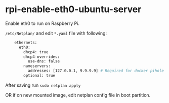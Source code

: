 # rpi-enable-eth0-ubuntu-server
Enable eth0 to run on Raspberry Pi. 

`/etc/Netplan/` and edit `*.yaml` file with following:
```bash
    ethernets:
      eth0:
        dhcp4: true
        dhcp4-overrides:
          use-dns: false
        nameservers:
          addresses: [127.0.0.1, 9.9.9.9] # Required for docker pihole dns service
        optional: true
```
After saving run `sudo netplan apply`

OR if on new mounted image, edit netplan config file in boot partition.
